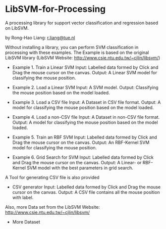 # LibSVM-for-Processing
A processing library for support vector classification and regression based on LibSVM.

by Rong-Hao Liang: r.liang@tue.nl

Without installing a library, you can perform SVM classification in processing with these examples.
The Example is based on the original LibSVM library
(LibSVM Website: http://www.csie.ntu.edu.tw/~cjlin/libsvm/)

- Example 1. Train a Linear SVM
Input: Labelled data formed by Click and Drag the mouse cursor on the canvas.
Output: A Linear SVM model for classifying the mouse position.

- Example 2. Load a Linear SVM
Input: A SVM model.
Output: Classifying the mouse position based on the model loaded.

- Example 3. Load a CSV file
Input: A Dataset in CSV file format.
Output: A model for classifying the mouse position based on the model loaded.

- Example 4. Load a non-CSV file
Input: A Dataset in non-CSV file format.
Output: A model for classifying the mouse position based on the model loaded.

- Example 5. Train an RBF SVM
Input: Labelled data formed by Click and Drag the mouse cursor on the canvas.
Output: An RBF-Kernel SVM model for classifying the mouse position.

- Example 6. Grid Search for SVM
Input: Labelled data formed by Click and Drag the mouse cursor on the canvas.
Output: A Linear- or RBF-Kernel SVM model with the best parameters in grid search.

A Tool for generating CSV file is also provided
- CSV generator
Input: Labelled data formed by Click and Drag the mouse cursor on the canvas.
Output: A CSV file contains all the mouse position with label.

Also, more Data set from the LibSVM Website: http://www.csie.ntu.edu.tw/~cjlin/libsvm/
- More Dataset
